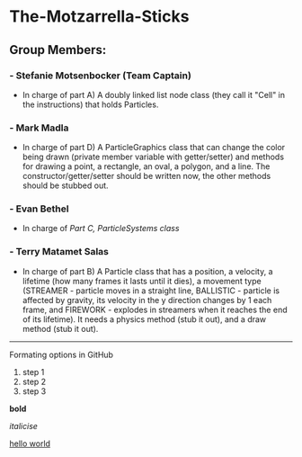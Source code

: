 # The-Motzarrella-Sticks
## Group Members:
### - Stefanie Motsenbocker (Team Captain)
- In charge of part A) A doubly linked list node class (they call it "Cell" in the instructions) that holds Particles.
### - Mark Madla
- In charge of part D)  A ParticleGraphics class that can change the color being drawn (private member variable with getter/setter) and methods for drawing a point, a rectangle, an oval, a polygon, and a line. The constructor/getter/setter should be written now, the other methods should be stubbed out.
### - Evan Bethel
- In charge of *Part C, ParticleSystems class*
### - Terry Matamet Salas
- In charge of part B)  A Particle class that has a position, a velocity, a lifetime (how many frames it lasts until it dies), a movement type (STREAMER - particle moves in a straight line, BALLISTIC - particle is affected by gravity, its velocity in the y direction changes by 1 each frame, and FIREWORK - explodes in streamers when it reaches the end of its lifetime). It needs a physics method (stub it out), and a draw method (stub it out).



---------------
Formating options in GitHub
1. step 1
2. step 2
3. step 3

**bold**

*italicise*

[hello world](website)
